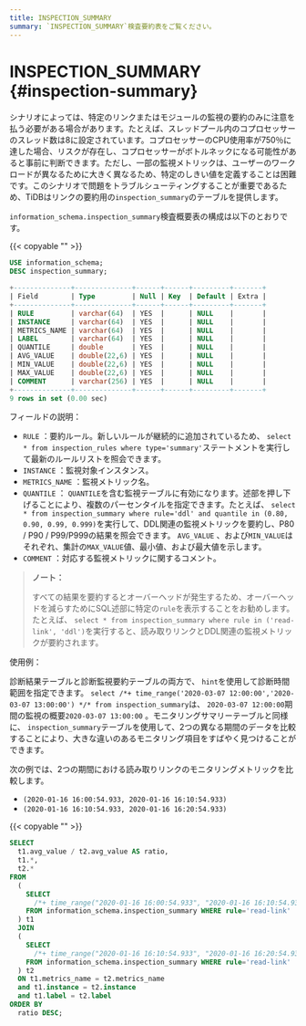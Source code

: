 ```yaml
---
title: INSPECTION_SUMMARY
summary: `INSPECTION_SUMMARY`検査要約表をご覧ください。
---
```


# INSPECTION_SUMMARY {#inspection-summary}

シナリオによっては、特定のリンクまたはモジュールの監視の要約のみに注意を払う必要がある場合があります。たとえば、スレッドプール内のコプロセッサーのスレッド数は8に設定されています。コプロセッサーのCPU使用率が750％に達した場合、リスクが存在し、コプロセッサーがボトルネックになる可能性があると事前に判断できます。ただし、一部の監視メトリックは、ユーザーのワークロードが異なるために大きく異なるため、特定のしきい値を定義することは困難です。このシナリオで問題をトラブルシューティングすることが重要であるため、TiDBはリンクの要約用の`inspection_summary`のテーブルを提供します。

`information_schema.inspection_summary`検査概要表の構成は以下のとおりです。

{{< copyable "" >}}

```sql
USE information_schema;
DESC inspection_summary;
```

```sql
+--------------+--------------+------+------+---------+-------+
| Field        | Type         | Null | Key  | Default | Extra |
+--------------+--------------+------+------+---------+-------+
| RULE         | varchar(64)  | YES  |      | NULL    |       |
| INSTANCE     | varchar(64)  | YES  |      | NULL    |       |
| METRICS_NAME | varchar(64)  | YES  |      | NULL    |       |
| LABEL        | varchar(64)  | YES  |      | NULL    |       |
| QUANTILE     | double       | YES  |      | NULL    |       |
| AVG_VALUE    | double(22,6) | YES  |      | NULL    |       |
| MIN_VALUE    | double(22,6) | YES  |      | NULL    |       |
| MAX_VALUE    | double(22,6) | YES  |      | NULL    |       |
| COMMENT      | varchar(256) | YES  |      | NULL    |       |
+--------------+--------------+------+------+---------+-------+
9 rows in set (0.00 sec)
```

フィールドの説明：

-   `RULE` ：要約ルール。新しいルールが継続的に追加されているため、 `select * from inspection_rules where type='summary'`ステートメントを実行して最新のルールリストを照会できます。
-   `INSTANCE` ：監視対象インスタンス。
-   `METRICS_NAME` ：監視メトリック名。
-   `QUANTILE` ： `QUANTILE`を含む監視テーブルに有効になります。述部を押し下げることにより、複数のパーセンタイルを指定できます。たとえば、 `select * from inspection_summary where rule='ddl' and quantile in (0.80, 0.90, 0.99, 0.999)`を実行して、DDL関連の監視メトリックを要約し、P80 / P90 / P99/P999の結果を照会できます。 `AVG_VALUE` 、および`MIN_VALUE`はそれぞれ、集計の`MAX_VALUE`値、最小値、および最大値を示します。
-   `COMMENT` ：対応する監視メトリックに関するコメント。

> **ノート：**
>
> すべての結果を要約するとオーバーヘッドが発生するため、オーバーヘッドを減らすためにSQL述部に特定の`rule`を表示することをお勧めします。たとえば、 `select * from inspection_summary where rule in ('read-link', 'ddl')`を実行すると、読み取りリンクとDDL関連の監視メトリックが要約されます。

使用例：

診断結果テーブルと診断監視要約テーブルの両方で、 `hint`を使用して診断時間範囲を指定できます。 `select /*+ time_range('2020-03-07 12:00:00','2020-03-07 13:00:00') */* from inspection_summary`は、 `2020-03-07 12:00:00`期間の監視の概要`2020-03-07 13:00:00` 。モニタリングサマリーテーブルと同様に、 `inspection_summary`テーブルを使用して、2つの異なる期間のデータを比較することにより、大きな違いのあるモニタリング項目をすばやく見つけることができます。

次の例では、2つの期間における読み取りリンクのモニタリングメトリックを比較します。

-   `(2020-01-16 16:00:54.933, 2020-01-16 16:10:54.933)`
-   `(2020-01-16 16:10:54.933, 2020-01-16 16:20:54.933)`

{{< copyable "" >}}

```sql
SELECT
  t1.avg_value / t2.avg_value AS ratio,
  t1.*,
  t2.*
FROM
  (
    SELECT
      /*+ time_range("2020-01-16 16:00:54.933", "2020-01-16 16:10:54.933")*/ *
    FROM information_schema.inspection_summary WHERE rule='read-link'
  ) t1
  JOIN
  (
    SELECT
      /*+ time_range("2020-01-16 16:10:54.933", "2020-01-16 16:20:54.933")*/ *
    FROM information_schema.inspection_summary WHERE rule='read-link'
  ) t2
  ON t1.metrics_name = t2.metrics_name
  and t1.instance = t2.instance
  and t1.label = t2.label
ORDER BY
  ratio DESC;
```
